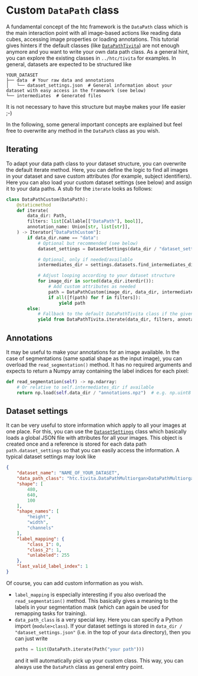 # Custom `DataPath` class
A fundamental concept of the htc framework is the `DataPath` class which is the main interaction point with all image-based actions like reading data cubes, accessing image properties or loading annotations. This tutorial gives hinters if the default classes (like [`DataPathTivita`](../htc/tivita/DataPathTivita.py)) are not enough anymore and you want to write your own data path class. As a general hint, you can explore the existing classes in `../htc/tivita` for examples. In general, datasets are expected to be structured like
```text
YOUR_DATASET
├── data  # Your raw data and annotations
│   └── dataset_settings.json  # General information about your dataset with easy access in the framework (see below)
└── intermediates  # Generated files
```
It is not necessary to have this structure but maybe makes your life easier ;-)

In the following, some general important concepts are explained but feel free to overwrite any method in the `DataPath` class as you wish.

## Iterating
To adapt your data path class to your dataset structure, you can overwrite the default iterate method. Here, you can define the logic to find all images in your dataset and save custom attributes (for example, subject identifiers). Here you can also load your custom dataset settings (see below) and assign it to your data paths. A stub for the `iterate` looks as follows:
```python
class DataPathCustom(DataPath):
    @staticmethod
    def iterate(
        data_dir: Path,
        filters: list[Callable[["DataPath"], bool]],
        annotation_name: Union[str, list[str]],
    ) -> Iterator["DataPathCustom"]:
        if data_dir.name == "data":
            # Optional but recommended (see below)
            dataset_settings = DatasetSettings(data_dir / "dataset_settings.json")

            # Optional, only if needed/available
            intermediates_dir = settings.datasets.find_intermediates_dir(data_dir)

            # Adjust looping according to your dataset structure
            for image_dir in sorted(data_dir.iterdir()):
                # Add custom attributes as needed
                path = DataPathCustom(image_dir, data_dir, intermediates_dir=intermediates_dir, dataset_settings=dataset_settings, annotation_name_default=annotation_name)
                if all([f(path) for f in filters]):
                    yield path
        else:
            # Fallback to the default DataPathTivita class if the given data_dir is unknown (e.g. because the user requested a subdirectory and your class cannot handle iteration over subdirectories)
            yield from DataPathTivita.iterate(data_dir, filters, annotation_name)
```

## Annotations
It may be useful to make your annotations for an image available. In the case of segmentations (same spatial shape as the input image), you can overload the `read_segmentation()` method. It has no required arguments and expects to return a Numpy array containing the label indices for each pixel:
```python
def read_segmentation(self) -> np.ndarray:
    # Or relative to self.intermediates_dir if available
    return np.load(self.data_dir / "annotations.npz")  # e.g. np.uint8 with shape [480, 640]
```

## Dataset settings
It can be very useful to store information which apply to all your images at one place. For this, you can use the [`DatasetSettings`](../htc/tivita/DatasetSettings.py) class which basically loads a global JSON file with attributes for all your images. This object is created once and a reference is stored for each data path `path.dataset_settings` so that you can easily access the information. A typical dataset settings may look like
```json
{
    "dataset_name": "NAME_OF_YOUR_DATASET",
    "data_path_class": "htc.tivita.DataPathMultiorgan>DataPathMultiorgan",
    "shape": [
        480,
        640,
        100
    ],
    "shape_names": [
        "height",
        "width",
        "channels"
    ],
    "label_mapping": {
        "class_1": 0,
        "class_2": 1,
        "unlabeled": 255
    },
    "last_valid_label_index": 1
}
```
Of course, you can add custom information as you wish.

- `label_mapping` is especially interesting if you also overload the `read_segmentation()` method. This basically gives a meaning to the labels in your segmentation mask (which can again be used for remapping tasks for training).
- `data_path_class` is a very special key. Here you can specify a Python import (`module>class`). If your dataset settings is stored in `data_dir / "dataset_settings.json"` (i.e. in the top of your `data` directory), then you can just write
    ```python
    paths = list(DataPath.iterate(Path("your path")))
    ```
    and it will automatically pick up your custom class. This way, you can always use the `DataPath` class as general entry point.
